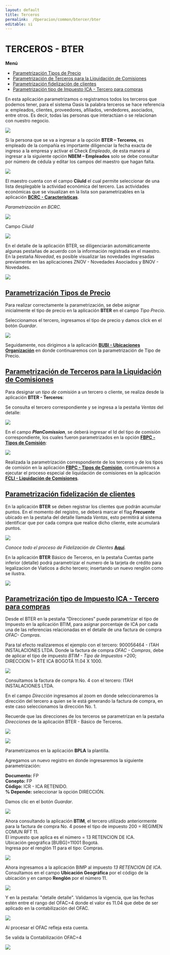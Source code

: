 ```yaml
---
layout: default
title: Terceros
permalink:  /Operacion/common/btercer/bter
editable: si
---
```


# TERCEROS - BTER

**Menú**

* [Parametrización Tipos de Precio](http://docs.oasiscom.com/Operacion/common/btercer/bter#parametrizacion-tipos-de-precio)  
* [Parametrización de Terceros para la Liquidación de Comisiones](http://docs.oasiscom.com/Operacion/common/btercer/bter#parametrizacion-de-terceros-para-la-liquidación-de-comisiones)  
* [Parametrización fidelización de clientes](http://docs.oasiscom.com/Operacion/common/btercer/bter#parametrización-fidelización-de-clientes)  
* [Parametrización tipo de Impuesto ICA - Tercero para compras](http://docs.oasiscom.com/Operacion/common/btercer/bter#parametrización-tipo-de-impuesto-ica---tercero-para-compras)  


En esta aplicación parametrizamos o registramos todos los terceros que podemos tener, para el sistema Oasis la palabra terceros se hace referencia a: empleados, clientes, proveedores, afiliados, vendedores, asociados, entre otros. Es decir, todas las personas que interactúan o se relacionan con nuestro negocio.  


![](bter1.png)


Si la persona que se va a ingresar a la opción **BTER – Terceros**, es empleado de la compañía es importante diligenciar la fecha exacta de ingreso a la empresa y activar el Check _Empleado_, de esta manera al ingresar a la siguiente opción **NBEM – Empleados** solo se debe consultar por número de cédula y editar los campos del maestro que hagan falta.  

![](bter2.png)

El maestro cuenta con el campo **CiiuId** el cual permite seleccionar de una lista desplegable la actividad económica del tercero. Las actividades económicas que se visualizan en la lista son parametrizables en la aplicación [**BCRC - Características**](http://docs.oasiscom.com/Operacion/common/bcomer/bcrc).  

_Parametrización en BCRC._

![](bter5.png)

Campo _CiiuId_

![](bter6.png)


En el detalle de la aplicación BTER, se diligenciarán automáticamente algunas pestañas de acuerdo con la información registrada en el maestro. En la pestaña _Novedad_, es posible visualizar las novedades ingresadas previamente en las aplicaciones ZNOV - Novedades Asociados y BNOV - Novedades.  

![](bter4.png)


## [Parametrización Tipos de Precio](http://docs.oasiscom.com/Operacion/common/btercer/bter#parametrizacion-tipos-de-precio)

Para realizar correctamente la parametrización, se debe asignar inicialmente el tipo de precio en la aplicación **BTER** en el campo _Tipo Precio_.  

Seleccionamos el tercero, ingresamos el tipo de precio y damos click en el botón _Guardar_.  

![](bter3.png)

Seguidamente, nos dirigimos a la aplicación [**BUBI - Ubicaciones Organización**](http://docs.oasiscom.com/Operacion/common/borgan/bubi) en donde continuaremos con la parametrización de Tipo de Precio.  

## [Parametrización de Terceros para la Liquidación de Comisiones](http://docs.oasiscom.com/Operacion/common/btercer/bter#parametrizacion-de-terceros-para-la-liquidación-de-comisiones)

Para designar un _tipo de comisión_ a un tercero o cliente, se realiza desde la aplicación **BTER - Terceros**:  

Se consulta el tercero correspondiente y se ingresa a la pestaña _Ventas_ del detalle:  

![](liqcomision10.png)

En el campo _**PlanComission**_, se deberá ingresar el Id del tipo de comisión correspondiente, los cuales fueron parametrizados en la opción [**FBPC - Tipos de Comisión**](http://docs.oasiscom.com/Operacion/scm/facturacion/fbasica/fbpc):

![](liqcomision11.png)

Realizada la parametrización correspondiente de los terceros y de los tipos de comisión en la aplicación [**FBPC - Tipos de Comisión**](http://docs.oasiscom.com/Operacion/scm/facturacion/fbasica/fbpc), continuaremos a ejecutar el proceso especial de liquidación de comisiones en la aplicación [**FCLI - Liquidación de Comisiones**](http://docs.oasiscom.com/Operacion/scm/facturacion/fcomision/fcli).

## [**Parametrización fidelización de clientes**](http://docs.oasiscom.com/Operacion/common/btercer/bter#parametrización-fidelización-de-clientes)

En la aplicación **BTER** se deben registrar los clientes que podrán acumular puntos. En el momento del registro, se deberá marcar el flag _**Frecuente**_ ubicado en la pestaña del detalle llamada _Ventas_, esto permitirá al sistema identificar que por cada compra que realice dicho cliente, este acumulará puntos.  

![](jfac38.png)

_Conoce todo el proceso de Fidelización de Clientes_ [**Aquí**](http://docs.oasiscom.com/Operacion/scm/pos/jcajero/jfac#fidelizaci%C3%B3n-de-clientes).  

En la aplicación **BTER** Básico de Terceros, en la pestaña Cuentas parte inferior (detalle) podrá parametrizar  el numero de la tarjeta de crédito para legalizacion de Viaticos a dicho tercero;  insertando un nuevo renglón como se ilustra.

![](bter7.png)

## [**Parametrización tipo de Impuesto ICA - Tercero para compras**](http://docs.oasiscom.com/Operacion/common/btercer/bter#parametrización-tipo-de-impuesto-ica---tercero-para-compras)

Desde el BTER en la pestaña “Direcciones” puede parametrizar el tipo de Impuesto en la aplicación BTIM, para asignar porcentaje de ICA por cada una de las referencias relacionadas en el detalle de una factura de compra _OFAC- Compras_.  

Para tal efecto realizaremos el ejemplo con el tercero: 900056464 - ITAH INSTALACIONES LTDA. Donde la factura de compra _OFAC - Compras_, debe de aplicar el tipo de impuesto _BTIM - Tipo de Impuestos_ =200;  
DIRECCION 1= RTE ICA BOGOTÁ 11.04 X 1000.  

![](bter8.png)

Consultamos la factura de compra No. 4 con el tercero: ITAH INSTALACIONES LTDA.  

En el campo _Dirección_ ingresamos al zoom  en donde seleccionaremos la dirección del tercero a quien se le está generando la factura de compra, en este caso seleccionamos la dirección No. 1.  

Recuerde que las direcciones de los terceros se parametrizan en la pestaña _Direcciones_ de la aplicación BTER - Básico de Terceros.

![](bter9.png)

![](bter15.png)


Parametrizamos en la aplicación **BPLA** la plantilla.  

Agregamos un nuevo registro en donde ingresaremos la siguiente parametrización:  

**Documento:** FP  
**Conepto:** FP  
**Código:** ICR - ICA RETENIDO.  
**% Depende:** seleccionar la opción DIRECCIÓN.  

Damos clic en el botón _Guardar_.  

![](bter10.png)

Ahora consultando la aplicación **BTIM**, el tercero utilizado anteriormente para la factura de compra No. 4 posee el tipo de impuesto 200 = REGIMEN COMUN RFT 11.  
El impuesto que aplica es el número = 13 RETENCION DE ICA.  
Ubicación geográfica [BUBG]=11001 Bogotá.  
Ingresa por el renglón 11 para el tipo: Compras.  

![](bter11.png)

Ahora ingresamos a la aplicación BIMP al impuesto _13 RETENCION DE ICA_.  
Consultamos en el campo **Ubicación Geográfica** por el código de la ubicación y en campo **Renglón** por el número 11.  

![](bter12.png)

Y en la pestaña: "detalle detalle".
Validamos la vigencia, que las fechas estén entre el rango del OFAC=4 donde el valor es 11.04 que debe de ser aplicado en la contabilización del OFAC.


![](bter13.png)

Al procesar el OFAC refleja esta cuenta.  

Se valida la Contabilización OFAC=4  

![](bter14.png)